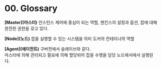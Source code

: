 # 00. Glossary

<show-structure for="procedure" />

<procedure title="System" id="system" style="choices">
<step id="master">

**[Master]\(마스터)** 인스턴스 제어에 중심이 되는 역할,
젠킨스의 설정과 옵션, 잡에 대해 완전한 권한을 갖고 있다.
</step>

<step>

**[Node]\(노드)** 잡을 실행할 수 있는 시스템을 의미 도커의 컨테이너의 역할  
</step>

<step>

**[Agent]\(에이전트)** 구버전에서 슬레이브와 같다.  
마스터에 의해 관리되고 필요에 의해 할당되어 잡을 수행을 담당 노드에서에서 실행된다.
</step>
</procedure>

